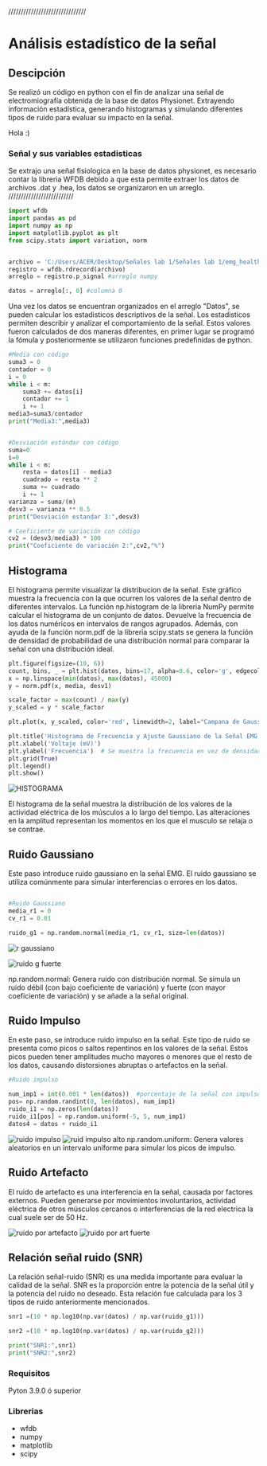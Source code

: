 ///////////////////////////////
# Análisis estadístico de la señal 
## Descipción  
Se realizó un código en python con el fin de analizar una señal de electromiografía obtenida de la base de datos Physionet. Extrayendo información estadística, generando histogramas y simulando diferentes tipos de ruido para evaluar su impacto en la señal.

Hola :)

### Señal y sus variables estadisticas 

Se extrajo una señal fisiologica en la base de datos physionet, es necesario contar la libreria WFDB debido a que esta permite extraer los datos de archivos .dat y .hea, los datos se organizaron en un arreglo. 
//////////////////////////
```python
import wfdb
import pandas as pd
import numpy as np
import matplotlib.pyplot as plt
from scipy.stats import variation, norm


archivo = 'C:/Users/ACER/Desktop/Señales lab 1/Señales lab 1/emg_healthy'
registro = wfdb.rdrecord(archivo)
arreglo = registro.p_signal #arreglo numpy

datos = arreglo[:, 0] #columna 0

```


Una vez los datos se encuentran organizados en el arreglo "Datos", se pueden calcular los estadisticos descriptivos de la señal. Los estadisticos permiten describir y analizar el comportamiento de la señal.
Estos valores fueron calculados de dos maneras diferentes, en primer lugar se programó la fómula y posteriormente se utilizaron funciones predefinidas de python.  

``` python 
#Media con código
suma3 = 0
contador = 0
i = 0
while i < m:
    suma3 += datos[i]
    contador += 1
    i += 1
media3=suma3/contador
print("Media3:",media3)
```
``` python

#Desviación estándar con código
suma=0
i=0
while i < m:
    resta = datos[i] - media3
    cuadrado = resta ** 2
    suma += cuadrado
    i += 1
varianza = suma/(m)
desv3 = varianza ** 0.5
print("Desviación estandar 3:",desv3)


```
``` python 
# Coeficiente de variación con código
cv2 = (desv3/media3) * 100  
print("Coeficiente de variación 2:",cv2,"%")

```
## Histograma
El histograma permite visualizar la distribucion de la señal. Este gráfico muestra la frecuencia con la que ocurren los valores de la señal dentro de diferentes intervalos.
La función  np.histogram de la libreria NumPy  permite  calcular el histograma de un conjunto de datos. Devuelve la frecuencia de los datos numéricos en intervalos de rangos agrupados.
Además, con ayuda de la función norm.pdf de la libreria scipy.stats se genera la función de densidad de probabilidad de una distribución normal para comparar la señal con una distribución ideal.


``` python
plt.figure(figsize=(10, 6))
count, bins, _ = plt.hist(datos, bins=17, alpha=0.6, color='g', edgecolor='black', label="Histograma (Frecuencia)")
x = np.linspace(min(datos), max(datos), 45000)
y = norm.pdf(x, media, desv1)  

scale_factor = max(count) / max(y)  
y_scaled = y * scale_factor

plt.plot(x, y_scaled, color='red', linewidth=2, label="Campana de Gauss ajustada")

plt.title('Histograma de Frecuencia y Ajuste Gaussiano de la Señal EMG')
plt.xlabel('Voltaje (mV)')
plt.ylabel('Frecuencia')  # Se muestra la frecuencia en vez de densidad
plt.grid(True)
plt.legend()
plt.show()

``` 
![HISTOGRAMA](https://github.com/user-attachments/assets/94b42ec3-7e43-462c-bdcd-1df8312586ae)

El histograma de la señal muestra la distribución de los valores de la actividad eléctrica de los músculos a lo largo del tiempo. Las alteraciones en la amplitud representan los momentos en los que el musculo se relaja o se contrae. 


## Ruido Gaussiano 
Este paso introduce ruido gaussiano en la señal EMG. El ruido gaussiano se utiliza comúnmente para simular interferencias o errores en los datos.

``` python

#Ruido Gaussiano
media_r1 = 0         
cv_r1 = 0.01

ruido_g1 = np.random.normal(media_r1, cv_r1, size=len(datos))

```
![r gaussiano](https://github.com/user-attachments/assets/d0134ade-cb80-44c6-9a2a-0d89130f4f65)

![ruido g fuerte](https://github.com/user-attachments/assets/d7f667d8-867f-4614-ae33-48a1360411cf)


np.random.normal: Genera ruido con distribución normal. Se simula un ruido débil (con bajo coeficiente de variación) y fuerte (con mayor coeficiente de variación) y se añade a la señal original.



## Ruido Impulso 
En este paso, se introduce ruido impulso en la señal. Este tipo de ruido se presenta como picos o saltos repentinos en los valores de la señal.
 Estos picos pueden tener amplitudes mucho mayores o menores que el resto de los datos, causando distorsiones abruptas o artefactos en la señal.  

``` python
#Ruido impulso

num_imp1 = int(0.001 * len(datos))  #porcentaje de la señal con impulsos
pos= np.random.randint(0, len(datos), num_imp1)
ruido_i1 = np.zeros(len(datos))
ruido_i1[pos] = np.random.uniform(-5, 5, num_imp1)  
datos4 = datos + ruido_i1

```
![ruido impulso](https://github.com/user-attachments/assets/f4622df2-88dd-41c5-92b0-4e53e20a3b3e)
![ruid impulso alto](https://github.com/user-attachments/assets/a580606a-e9dc-46d1-8c08-08e7c25e1346)
np.random.uniform: Genera valores aleatorios en un intervalo uniforme para simular los picos de impulso.

## Ruido  Artefacto 
El ruido de artefacto es una interferencia en la señal, causada por factores externos. Pueden generarse por movimientos involuntarios, actividad eléctrica de otros músculos cercanos o  interferencias de la red electrica la cual suele ser de 50 Hz.


![ruido por artefacto](https://github.com/user-attachments/assets/f3841831-4ad3-4761-9129-549540f10836)
![ruido por art fuerte](https://github.com/user-attachments/assets/a2e21e30-0492-4dc5-8750-37e31f7cb57b)


## Relación señal ruido (SNR)
La relación señal-ruido (SNR) es una medida importante para evaluar la calidad de la señal. SNR es la proporción entre la potencia de la señal útil y la potencia del ruido no deseado.
Esta relación fue calculada para los 3 tipos de ruido anteriormente mencionados.
``` python 
snr1 =(10 * np.log10(np.var(datos) / np.var(ruido_g1)))

snr2 =(10 * np.log10(np.var(datos) / np.var(ruido_g2)))

print("SNR1:",snr1)
print("SNR2:",snr2)
```

### Requisitos 
Pyton 3.9.0 ó superior
### Librerias
* wfdb
* numpy
* matplotlib
* scipy



